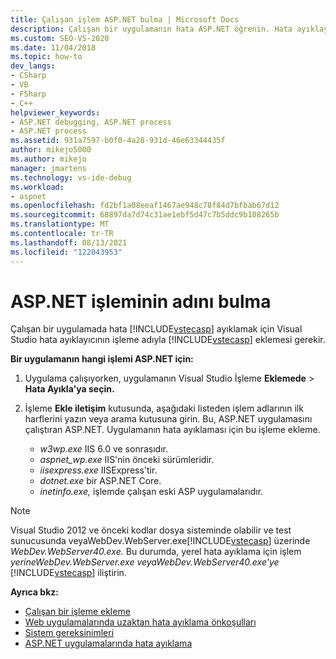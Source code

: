 ```yaml
---
title: Çalışan işlem ASP.NET bulma | Microsoft Docs
description: Çalışan bir uygulamanın hata ASP.NET öğrenin. Hata ayıklayıcısını Visual Studio adıyla ASP.NET işleme iliştirin.
ms.custom: SEO-VS-2020
ms.date: 11/04/2018
ms.topic: how-to
dev_langs:
- CSharp
- VB
- FSharp
- C++
helpviewer_keywords:
- ASP.NET debugging, ASP.NET process
- ASP.NET process
ms.assetid: 931a7597-b0f0-4a28-931d-46e63344435f
author: mikejo5000
ms.author: mikejo
manager: jmartens
ms.technology: vs-ide-debug
ms.workload:
- aspnet
ms.openlocfilehash: fd2bf1a08eeaf1467ae948c78f84d7bfbab67d12
ms.sourcegitcommit: 68897da7d74c31ae1ebf5d47c7b5ddc9b108265b
ms.translationtype: MT
ms.contentlocale: tr-TR
ms.lasthandoff: 08/13/2021
ms.locfileid: "122043953"
---
```

# <a name="find-the-name-of-the-aspnet-process"></a>ASP.NET işleminin adını bulma

Çalışan bir uygulamada hata [!INCLUDE[vstecasp](../code-quality/includes/vstecasp_md.md)] ayıklamak için Visual Studio hata ayıklayıcının işleme adıyla [!INCLUDE[vstecasp](../code-quality/includes/vstecasp_md.md)] eklemesi gerekir.

**Bir uygulamanın hangi işlemi ASP.NET için:**

1. Uygulama çalışıyorken, uygulamanın Visual Studio İşleme **Eklemede**  >  **Hata Ayıkla'ya seçin.**

1. İşleme **Ekle iletişim** kutusunda, aşağıdaki listeden işlem adlarının ilk harflerini yazın veya arama kutusuna girin. Bu, ASP.NET uygulamasını çalıştıran ASP.NET. Uygulamanın hata ayıklaması için bu işleme ekleme.

    - *w3wp.exe* IIS 6.0 ve sonrasıdır.
    - *aspnet_wp.exe* IIS'nin önceki sürümleridir.
    - *iisexpress.exe* IISExpress'tir.
    - *dotnet.exe* bir ASP.NET Core.
    - *inetinfo.exe,* işlemde çalışan eski ASP uygulamalarıdır.

>[!NOTE]
>Visual Studio 2012 ve önceki kodlar dosya sisteminde olabilir ve test sunucusunda veyaWebDev.WebServer.exe[!INCLUDE[vstecasp](../code-quality/includes/vstecasp_md.md)] üzerinde *WebDev.WebServer40.exe.*  Bu durumda, yerel hata ayıklama için işlem *yerineWebDev.WebServer.exe* *veyaWebDev.WebServer40.exe'ye* [!INCLUDE[vstecasp](../code-quality/includes/vstecasp_md.md)] iliştirin.

**Ayrıca bkz:**

- [Çalışan bir işleme ekleme](../debugger/attach-to-running-processes-with-the-visual-studio-debugger.md)
- [Web uygulamalarında uzaktan hata ayıklama önkoşulları](remote-debugging-aspnet-on-a-remote-iis-7-5-computer.md)
- [Sistem gereksinimleri](../debugger/aspnet-debugging-system-requirements.md)
- [ASP.NET uygulamalarında hata ayıklama](../debugger/how-to-enable-debugging-for-aspnet-applications.md)